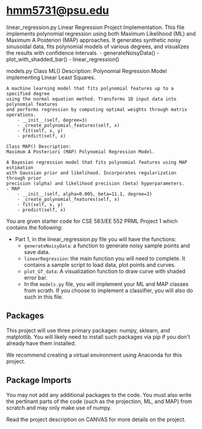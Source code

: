 # hmm5731@psu.edu
linear_regression.py
 Linear Regression Project Implementation.
    This file implements polynomial regression using both Maximum Likelihood (ML) and 
    Maximum A Posteriori (MAP) approaches. It generates synthetic noisy sinusoidal data, 
    fits polynomial models of various degrees, and visualizes the results with confidence intervals.
    - generateNoisyData()
    - plot_with_shadded_bar()
    - linear_regression()

models.py
 Class ML() Description: 
    Polynomial Regression Model implementing Linear Least Squares.

    A machine learning model that fits polynomial features up to a specified degree
    using the normal equation method. Transforms 1D input data into polynomial features
    and performs regression by computing optimal weights through matrix operations.
        - __init__(self, degree=3)
        - _create_polynomial_features(self, x)
        - fit(self, x, y)
        - predict(self, x)

    Class MAP() Description: 
    Maximum A Posteriori (MAP) Polynomial Regression Model.
    
    A Bayesian regression model that fits polynomial features using MAP estimation
    with Gaussian prior and likelihood. Incorporates regularization through prior
    precision (alpha) and likelihood precision (beta) hyperparameters.
    - MAP
        - __init__(self, alpha=0.005, beta=11.1, degree=3)
        - _create_polynomial_features(self, x)
        - fit(self, x, y)
        - predict(self, x)

You are given starter code for CSE 583/EE 552 PRML Project 1  which contains the following: 

- Part 1, in the linear_regression.py file you will have the functions:
  - `generateNoisyData`: a function to generate noisy sample points and save data.
  - `linearRegression`: the main function you will need to complete. It contains a sample script to load data, plot points and curves.
  - `plot_GT_data`: A visualization function to draw curve with shaded error bar.
  - In the `models.py` file, you will implement your ML and MAP classes from scrath. If you choose to implement a classifier, you will also do such in this file.

## Packages
This project will use three primary packages: numpy, sklearn, and matplotlib. You will likely need to install such packages via pip if you don't already have them installed.

We recommend creating a virtual environment using Anaconda for this project.

## Package Imports
You may not add any additional packages to the code. You must also write the pertinant parts of the code (such as the projection, ML, and MAP) from scratch and may only make use of numpy.

Read the project description on CANVAS for more details on the project.